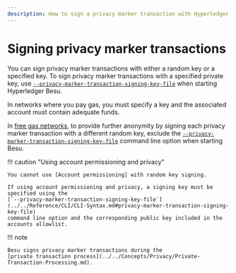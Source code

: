 ```yaml
---
description: How to sign a privacy marker transaction with Hyperledger Besu
---
```


# Signing privacy marker transactions

You can sign privacy marker transactions with either a random key or a specified key. To sign
privacy marker transactions with a specified private key, use
[`--privacy-marker-transaction-signing-key-file`](../../Reference/CLI/CLI-Syntax.md#privacy-marker-transaction-signing-key-file)
when starting Hyperledger Besu.

In networks where you pay gas, you must specify a key and the associated account must contain
adequate funds.

In [free gas networks](../../HowTo/Configure/FreeGas.md), to provide further anonymity by signing
each privacy marker transaction with a different random key, exclude the
[`--privacy-marker-transaction-signing-key-file`](../../Reference/CLI/CLI-Syntax.md#privacy-marker-transaction-signing-key-file)
command line option when starting Besu.

!!! caution "Using account permissioning and privacy"

    You cannot use [Account permissioning] with random key signing.

    If using account permissioning and privacy, a signing key must be specified using the
    [`--privacy-marker-transaction-signing-key-file`](../../Reference/CLI/CLI-Syntax.md#privacy-marker-transaction-signing-key-file)
    command line option and the corresponding public key included in the accounts allowlist.

!!! note

    Besu signs privacy marker transactions during the
    [private transaction process](../../Concepts/Privacy/Private-Transaction-Processing.md).

<!-- Links -->
[Account permissioning]: ../../Concepts/Permissioning/Permissioning-Overview.md#account-permissioning
